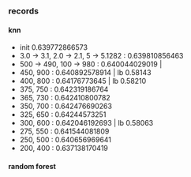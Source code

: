 ### records
#### knn
- init 0.639772866573
- 3.0 -> 3.1, 2.0 -> 2.1, 5 -> 5.1282 : 0.639810856463
- 500 -> 490, 100 -> 980 : 0.640044029019 | 	
- 450, 900 : 0.640892578914 | lb 0.58143
- 400, 800 : 0.64176773645  | lb 0.58210
- 375, 750 : 0.642319186764
- 365, 730 : 0.642410800782
- 350, 700 : 0.642476690263 
- 325, 650 : 0.64244573251 
- 300, 600 : 0.642046192693 | lb 0.58063
- 275, 550 : 0.641544081809
- 250, 500 : 0.640656969641
- 200, 400 : 0.637138170419

#### random forest
